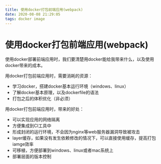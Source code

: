 ```yaml
---
title: 使用docker打包前端应用(webpack)
date: 2020-08-08 21:29:05
tags: docker image
---
```


# 使用docker打包前端应用(webpack)

使用docker部署前端应用时，我们要清楚用docker能给我带来什么，以及使用docker带来的成本。

用docker打包前端应用时，需要消耗的资源：
+ 学习docker，搭建docker基本运行环境（windows、linux）
+ 了解docker基本原理，以及dockerfile的语法
+ 打包之后的体积优化（非必须）

用docker打包前端应用时，带来的好处：
+ 可以实现应用的网络隔离
+ 方便集成到CI工具中
+ 形成封闭的运行环境，不会因为nginx等web服务器漏洞导致被攻击
+ layer缓存，如果没有发生依赖修改的情况下，可以直接使用缓存，提高打包iamge效率
+ 可移植，方便部署到windows、linux或者mac系统上
+ 部署层面的版本控制
